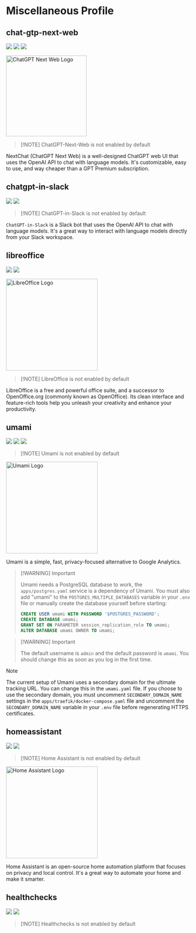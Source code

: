 # Miscellaneous Profile

## chat-gtp-next-web

[![](https://img.shields.io/static/v1?message=yidadaa/chatgpt-next-web&logo=docker&label=docker&color=blue)](https://hub.docker.com/r/yidadaa/chatgpt-next-web)
[![](https://img.shields.io/static/v1?message=ChatGPTNextWeb/ChatGPT-Next-Web&logo=github&label=github)](https://github.com/ChatGPTNextWeb/ChatGPT-Next-Web)
[![](https://img.shields.io/static/v1?message=nextchat.dev&logo=google+chrome&label=website&color=teal)](https://nextchat.dev/)

<img src="https://i.imgur.com/CtZghAF.png" width="220" alt="ChatGPT Next Web Logo">

> [!NOTE] ChatGPT-Next-Web is not enabled by default

NextChat (ChatGPT Next Web) is a well-designed ChatGPT web UI that uses the OpenAI API
to chat with language models. It's customizable, easy to use, and way cheaper than
a GPT Premium subscription.

## chatgpt-in-slack

[![](https://img.shields.io/static/v1?message=juftin/chatgpt-in-slack&logo=docker&label=docker&color=blue)](https://hub.docker.com/r/juftin/chatgpt-in-slack)
[![](https://img.shields.io/static/v1?message=seratch/ChatGPT-in-Slack&logo=github&label=github)](https://github.com/seratch/ChatGPT-in-Slack)

> [!NOTE] ChatGPT-in-Slack is not enabled by default

`ChatGPT-in-Slack` is a Slack bot that uses the OpenAI API to chat with language models.
It's a great way to interact with language models directly from your Slack workspace.

## libreoffice

[![](https://img.shields.io/static/v1?message=linuxserver/libreoffice&logo=docker&label=docker&color=blue)](https://hub.docker.com/r/linuxserver/libreoffice)
[![](https://img.shields.io/static/v1?message=libreoffice.org&logo=google+chrome&label=website&color=teal)](https://libreoffice.org)

<img src="https://i.imgur.com/NRFdFVt.png" width="250" alt="LibreOffice Logo">

> [!NOTE] LibreOffice is not enabled by default

LibreOffice is a free and powerful office suite, and a successor to OpenOffice.org
(commonly known as OpenOffice). Its clean interface and feature-rich tools help you
unleash your creativity and enhance your productivity.

## umami

[![](https://img.shields.io/static/v1?message=umami-software/umami-postgresql&logo=docker&label=docker&color=blue)](https://github.com/umami-software/umami/pkgs/container/umami)
[![](https://img.shields.io/static/v1?message=umami-software/umami&logo=github&label=github)](https://github.com/umami-software/umami)
[![](https://img.shields.io/static/v1?message=umami.is&logo=google+chrome&label=website&color=teal)](https://umami.is)

> [!NOTE] Umami is not enabled by default

<img src="https://i.imgur.com/4iJcXk0.png" width="250" alt="Umami Logo">

Umami is a simple, fast, privacy-focused alternative to Google Analytics.

> [!WARNING] Important
>
> Umami needs a PostgreSQL database to work, the `apps/postgres.yaml` service
> is a dependency of Umami. You must also add "umami" to the `POSTGRES_MULTIPLE_DATABASES`
> variable in your `.env` file or manually create the database yourself before starting:
>
> ```sql
> CREATE USER umami WITH PASSWORD '$POSTGRES_PASSWORD';
> CREATE DATABASE umami;
> GRANT SET ON PARAMETER session_replication_role TO umami;
> ALTER DATABASE umami OWNER TO umami;
> ```

> [!WARNING] Important
>
> The default username is `admin` and the default password
> is `umami`. You should change this as soon as you log in the first time.

> [!NOTE]
>
> The current setup of Umami uses a secondary domain for the ultimate
> tracking URL. You can change this in the `umami.yaml` file. If you choose to use
> the secondary domain, you must uncomment `SECONDARY_DOMAIN_NAME` settings in the
> `apps/traefik/docker-compose.yaml` file and uncomment the `SECONDARY_DOMAIN_NAME`
> variable in your `.env` file before regenerating HTTPS certificates.

## homeassistant

[![](https://img.shields.io/static/v1?message=homeassistant/home-assistant&logo=docker&label=docker&color=blue)](https://hub.docker.com/r/homeassistant/home-assistant)
[![](https://img.shields.io/static/v1?message=home-assistant.io&logo=google+chrome&label=website&color=teal)](https://home-assistant.io)

> [!NOTE] Home Assistant is not enabled by default

<img src="https://i.imgur.com/Q6id8yF.png" width="250" alt="Home Assistant Logo">

Home Assistant is an open-source home automation platform that focuses on privacy and local control.
It's a great way to automate your home and make it smarter.

## healthchecks

[![](https://img.shields.io/static/v1?message=linuxserver/healthchecks&logo=docker&label=docker&color=blue)](https://hub.docker.com/r/linuxserver/healthchecks)
[![](https://img.shields.io/static/v1?message=healthchecks/healthchecks&logo=github&label=github)](https://github.com/healthchecks/healthchecks)

> [!NOTE] Healthchecks is not enabled by default
